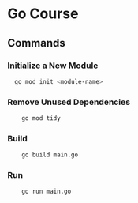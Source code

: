 # Go Course

## Commands

### Initialize a New Module

```bash
  go mod init <module-name>
```
### Remove Unused Dependencies

````bash
    go mod tidy
````

### Build
````bash
    go build main.go
````

### Run 
````bash
    go run main.go
````